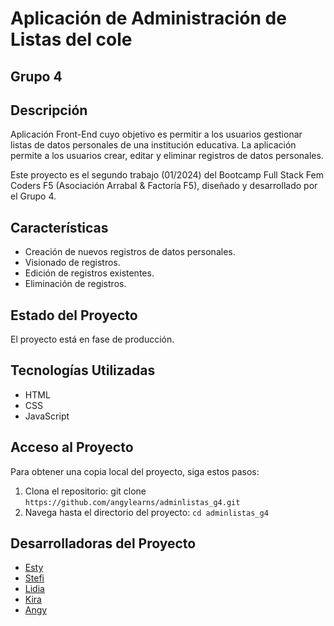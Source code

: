 # Aplicación de Administración de Listas del cole
## Grupo 4

## Descripción

Aplicación Front-End cuyo objetivo es permitir a los usuarios gestionar listas de datos personales de una institución educativa. La aplicación permite a los usuarios crear, editar y eliminar registros de datos personales.

Este proyecto es el segundo trabajo (01/2024) del Bootcamp Full Stack Fem Coders F5 (Asociación Arrabal & Factoría F5), diseñado y desarrollado por el Grupo 4.

## Características

- Creación de nuevos registros de datos personales.
- Visionado de registros.
- Edición de registros existentes.
- Eliminación de registros.

## Estado del Proyecto

El proyecto está en fase de producción.

## Tecnologías Utilizadas

- HTML
- CSS
- JavaScript

## Acceso al Proyecto

Para obtener una copia local del proyecto, siga estos pasos:

1. Clona el repositorio: git clone `https://github.com/angylearns/adminlistas_g4.git`
2. Navega hasta el directorio del proyecto: `cd adminlistas_g4`

## Desarrolladoras del Proyecto

- [Esty](https://github.com/EstyGlez)
- [Stefi](https://github.com/Stefi-Luna)
- [Lidia](https://github.com/Lidia-PG)
- [Kira](https://github.com/Fdez99)
- [Angy](https://github.com/angylearns)

